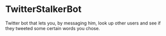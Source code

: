 # TwitterStalkerBot
 Twitter bot that lets you, by messaging him, look up other users and see if they tweeted some certain words you chose.
